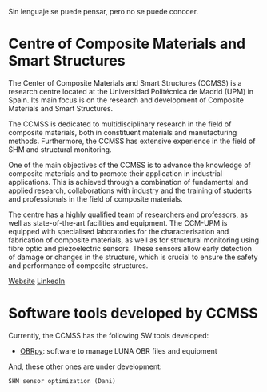 Sin lenguaje se puede pensar, pero no se puede conocer.




# Centre of Composite Materials and Smart Structures

The Center of Composite Materials and Smart Structures (CCMSS) is a research centre located at the Universidad Politécnica de Madrid (UPM) in Spain. Its main focus is on the research and development of Composite Materials and Smart Structures.

The CCMSS is dedicated to multidisciplinary research in the field of composite materials, both in constituent materials and manufacturing methods. Furthermore, the CCMSS has extensive experience in the field of SHM and structural monitoring.

One of the main objectives of the CCMSS is to advance the knowledge of composite materials and to promote their application in industrial applications. This is achieved through a combination of fundamental and applied research, collaborations with industry and the training of students and professionals in the field of composite materials.

The centre has a highly qualified team of researchers and professors, as well as state-of-the-art facilities and equipment. The CCM-UPM is equipped with specialised laboratories for the characterisation and fabrication of composite materials, as well as for structural monitoring using fibre optic and piezoelectric sensors. These sensors allow early detection of damage or changes in the structure, which is crucial to ensure the safety and performance of composite structures.

[Website](https://www.idr.upm.es/index.php/es/materiales-compuestos)
[LinkedIn](https://www.linkedin.com/company/center-of-composite-materials-and-smart-structures-upm/)


# Software tools developed by CCMSS

Currently, the CCMSS has the following SW tools developed:
- [OBRpy](https://github.com/temisAP/OBRpy-public): software to manage LUNA OBR files and equipment 

And, these other ones are under development:

    SHM sensor optimization (Dani)

